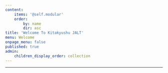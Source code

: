 ```yaml
---
content:
    items: '@self.modular'
    order:
        by: name
        dir: asc
title: 'Welcome To Kitakyushu JALT'
menu: Welcome
onpage_menu: false
published: true
admin:
    children_display_order: collection
---
```


---

